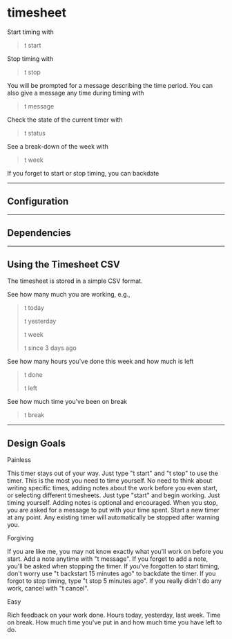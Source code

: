 timesheet
=========

Start timing with

>  t start

Stop timing with

>  t stop

You will be prompted for a message describing the time period.  You can also give a message any time during timing with

>  t message

Check the state of the current timer with

>  t status

See a break-down of the week with

> t week

If you forget to start or stop timing, you can backdate 



-------------
Configuration
-------------


------------
Dependencies
------------


-----------------------
Using the Timesheet CSV
-----------------------

The timesheet is stored in a simple CSV format.



See how many much you are working, e.g.,

>  t today
>
>  t yesterday
>
>  t week
>
>  t since 3 days ago

See how many hours you've done this week and how much is left

>  t done
>
>  t left

See how much time you've been on break

>  t break


------------
Design Goals
------------

Painless

This timer stays out of your way.  Just type "t start" and "t stop" to
use the timer.  This is the most you need to time yourself.  No need
to think about writing specific times, adding notes about the work
before you even start, or selecting different timesheets.  Just type
"start" and begin working. Just timing yourself.  Adding notes is
optional and encouraged.  When you stop, you are asked for a message
to put with your time spent. Start a new timer at any point.  Any
existing timer will automatically be stopped after warning you.

Forgiving

If you are like me, you may not know exactly what you'll work on
before you start.  Add a note anytime with "t message".  If you forget
to add a note, you'll be asked when stopping the timer.  If you've
forgotten to start timing, don't worry use "t backstart 15 minutes
ago" to backdate the timer.  If you forgot to stop timing, type "t
stop 5 minutes ago".  If you really didn't do any work, cancel with "t
cancel".

Easy

Rich feedback on your work done.  Hours today, yesterday, last week.
Time on break.  How much time you've put in and how much time you have
left to do.
